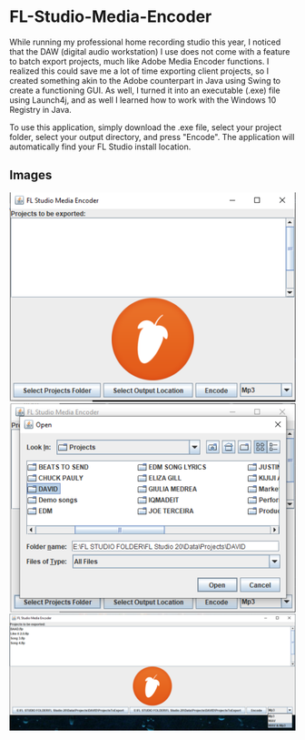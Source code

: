 # FL-Studio-Media-Encoder
While running my professional home recording studio this year, I noticed that the DAW (digital audio workstation) 
I use does not come with a feature to batch export projects, much like Adobe Media Encoder functions. 
I realized this could save me a lot of time exporting client projects, so I created something akin to the Adobe counterpart in Java using Swing to create a functioning GUI. 
As well, I turned it into an executable (.exe) file using Launch4j, and as well I learned how to work with the Windows 10 Registry in Java.

To use this application, simply download the .exe file, select your project folder, select your output directory, and press "Encode". The application will automatically find your FL Studio install location.

## Images

![](images/start.png)
![](images/pickingProjects.png)
![](images/readytoecode.png)
